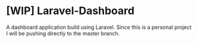 # [WIP] Laravel-Dashboard

A dashboard application build using Laravel. Since this is a personal project I will be pushing
directly to the master branch.
